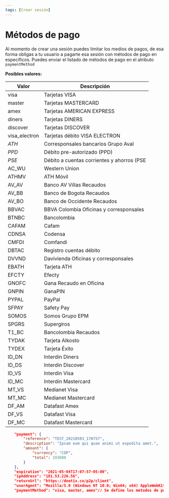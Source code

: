 ```yaml
---
tags: [Crear sesión]
---
```


# Métodos de pago

Al momento de crear una sesión puedes limitar los medios de pagos, de esa forma obligas a tu usuario a pagarte esa sesión con métodos de pago en específicos. Puedes enviar el listado de métodos de pago en el atributo `paymentMethod`

**Posibles valores:**

Valor | Descripción
---------|----------
visa | Tarjetas  VISA
master | Tarjetas  MASTERCARD
amex | Tarjetas  AMERICAN EXPRESS
diners | Tarjetas  DINERS
discover | Tarjetas  DISCOVER
visa_electron | Tarjetas débito VISA ELECTRON
_ATH_ | Corresponsales bancarios Grupo Aval
_PPD_ | Débito pre-autorizado (PPD)
_PSE_ | Débito a cuentas corrientes y ahorros (PSE
AC_WU | Western Union
ATHMV | ATH Móvil
AV_AV | Banco AV Villas Recaudos
AV_BB | Banco de Bogota Recaudos
AV_BO | Banco de Occidente Recaudos
BBVAC | BBVA Colombia Oficinas y corresponsales
BTNBC | Bancolombia
CAFAM | Cafam
CDNSA | Codensa
CMFDI | Comfandi
DBTAC | Registro cuentas débito
DVVND | Davivienda Oficinas y corresponsales
EBATH | Tarjeta ATH
EFCTY | Efecty
GNOFC | Gana Recaudo en Oficina
GNPIN | GanaPIN
PYPAL | PayPal
SFPAY | Safety Pay
SOMOS | Somos Grupo EPM
SPGRS | Supergiros
T1_BC | Bancolombia Recaudos
TYDAK | Tarjeta Alkosto
TYDEX | Tarjeta Éxito
ID_DN | Interdin Diners
ID_DS | Interdin Discover
ID_VS | Interdin Visa
ID_MC | Interdin Mastercard
MT_VS | Medianet Visa
MT_MC | Medianet Mastercard
DF_AM | Datafast Amex
DF_VS | Datafast Visa
DF_MC | Datafast Mastercard

```json
    "payment": {
        "reference": "TEST_20210503_170757",
        "description": "Ipsam eum qui quae animi ut expedita amet.",
        "amount": {
            "currency": "COP",
            "total": 193000
        }
    },
    "expiration": "2021-05-04T17:07:57-05:00",
    "ipAddress": "181.53.226.56",
    "returnUrl": "https://dnetix.co/p2p/client",
    "userAgent": "Mozilla/5.0 (Windows NT 10.0; Win64; x64) AppleWebKit/537.36 (KHTML, like Gecko) Chrome/90.0.4430.93 Safari/537.36",
    "paymentMethod": "visa, master, amex"// Se define los metodos de pago a usar.

```
